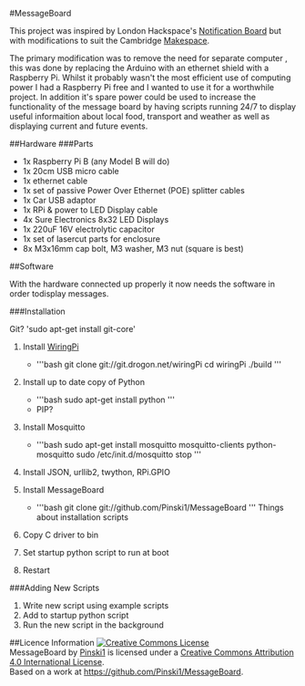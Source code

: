 #MessageBoard

This project was inspired by London Hackspace's [Notification Board](https://wiki.london.hackspace.org.uk/view/Project:Notification_Board) but with modifications to suit the Cambridge [Makespace](http://makespace.org/).

The primary modification was to remove the need for separate computer , this was done by replacing the Arduino with an ethernet shield with a Raspberry Pi. Whilst it probably wasn't the most efficient use of computing power I had a Raspberry Pi free and I wanted to use it for a worthwhile project. In addition it's spare power could be used to increase the functionality of the message board by having scripts running 24/7 to display useful informaition about local food, transport and weather as well as displaying current and future events.

##Hardware
###Parts

* 1x Raspberry Pi B (any Model B will do)
* 1x 20cm USB micro cable
* 1x ethernet cable
* 1x set of passive Power Over Ethernet (POE) splitter cables
* 1x Car USB adaptor
* 1x RPi & power to LED Display cable
* 4x Sure Electronics 8x32 LED Displays
* 1x 220uF 16V electrolytic capacitor
* 1x set of lasercut parts for  enclosure
* 8x M3x16mm cap bolt, M3 washer, M3 nut (square is best)

##Software

With the hardware connected up properly it now needs the software in order todisplay messages.

###Installation

Git? 'sudo apt-get install git-core'

1. Install [WiringPi](http://wiringpi.com/)
    * '''bash
      git clone git://git.drogon.net/wiringPi
      cd wiringPi
      ./build
      '''
2. Install up to date copy of Python
    * '''bash
      sudo apt-get install python
      '''
    * PIP?
3. Install Mosquitto
    * '''bash
      sudo apt-get install mosquitto mosquitto-clients python-mosquitto
      sudo /etc/init.d/mosquitto stop
      '''
4. Install JSON, urllib2, twython, RPi.GPIO
4. Install MessageBoard
    * '''bash
      git clone git://github.com/Pinski1/MessageBoard
      '''
      Things about installation scripts

5. Copy C driver to bin
6. Set startup python script to run at boot
7. Restart

###Adding New Scripts

1. Write new script using example scripts
2. Add to startup python script
3. Run the new script in the background

##Licence Information
<a rel="license" href="http://creativecommons.org/licenses/by/4.0/"><img alt="Creative Commons License" style="border-width:0" src="https://i.creativecommons.org/l/by/4.0/88x31.png" /></a><br /><span xmlns:dct="http://purl.org/dc/terms/" href="http://purl.org/dc/dcmitype/Dataset" property="dct:title" rel="dct:type">MessageBoard</span> by <a xmlns:cc="http://creativecommons.org/ns#" href="http://www.wiresandbits.co.uk" property="cc:attributionName" rel="cc:attributionURL">Pinski1</a> is licensed under a <a rel="license" href="http://creativecommons.org/licenses/by/4.0/">Creative Commons Attribution 4.0 International License</a>.<br />Based on a work at <a xmlns:dct="http://purl.org/dc/terms/" href="https://github.com/Pinski1/MessageBoard" rel="dct:source">https://github.com/Pinski1/MessageBoard</a>.
